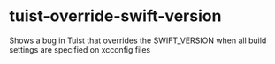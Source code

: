 # tuist-override-swift-version
Shows a bug in Tuist that overrides the SWIFT_VERSION when all build settings are specified on xcconfig files
